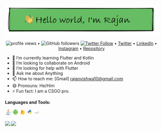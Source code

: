
![image](https://github.com/rajanvishwa10/rajanvishwa10/blob/master/87083194-cec5b800-c25e-11ea-85b4-0bebc4374e07.png)

<p align="center">
  <img src="https://gpvc.arturio.dev/rajanvishwa10" alt="profile views"> •  
<img alt="GitHub followers" src="https://img.shields.io/github/followers/rajanvishwa10?label=rajan&style=social">
  <a href="https://twitter.com/intent/follow?screen_name=rajanvishwa_10&tw_p=followbutton"><img alt="Twitter Follow" src="https://img.shields.io/twitter/follow/rajanvishwa_10?label=rajan&style=social"></a>  •
  <a href="https://twitter.com/intent/follow?screen_name=rajanvishwa_10&tw_p=followbutton">Twitter</a> •
  <a href="https://www.linkedin.com/in/rajanv049/">LinkedIn</a> •
  <a href="https://www.instagram.com/rajanvishwa_10/">Instagram</a> •
  <a href="https://github.com/rajanvishwa10?tab=repositories">Repository</a> 
</p>


- 🌱 I’m currently learning Flutter and Kotlin
- 👯 I’m looking to collaborate on Android
- 🤔 I’m looking for help with Flutter
- 💬 Ask me about Anything
- 📫 How to reach me: [Gmail] rajanvishwa10@gmail.com
- 😄 Pronouns: He/Him
- ⚡ Fun fact: I am a CSGO pro.

**Languages and Tools:**  


<code><img height="20" src="https://raw.githubusercontent.com/github/explore/80688e429a7d4ef2fca1e82350fe8e3517d3494d/topics/java/java.png"></code>
<code><img height="20" src="https://raw.githubusercontent.com/github/explore/80688e429a7d4ef2fca1e82350fe8e3517d3494d/topics/android/android.png"></code>
<code><img height="20" src="https://raw.githubusercontent.com/github/explore/80688e429a7d4ef2fca1e82350fe8e3517d3494d/topics/firebase/firebase.png"></code>
<code><img height="20" src="https://raw.githubusercontent.com/github/explore/80688e429a7d4ef2fca1e82350fe8e3517d3494d/topics/python/python.png"></code>
<code><img height="20" src="https://raw.githubusercontent.com/github/explore/80688e429a7d4ef2fca1e82350fe8e3517d3494d/topics/mysql/mysql.png"></code>

<a href="https://github.com/rajanvishwa10">
  <img align="center" src="https://github-readme-stats.vercel.app/api/top-langs/?username=rajanvishwa10&theme=light&hide_langs_below=1" />
</a>
<a href="https://github.com/rajanvishwa10">
 <img align="center" src="https://github-readme-stats.vercel.app/api?username=rajanvishwa10&show_icons=true&theme=light&line_height=27" />
</a>
